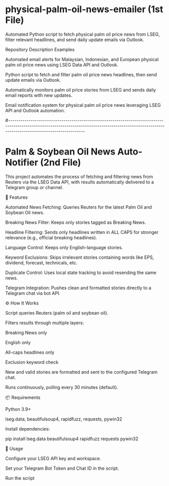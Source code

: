 # physical-palm-oil-news-emailer (1st File)
Automated Python script to fetch physical palm oil price news from LSEG, filter relevant headlines, and send daily update emails via Outlook.

Repository Description Examples

Automated email alerts for Malaysian, Indonesian, and European physical palm oil price news using LSEG Data API and Outlook.

Python script to fetch and filter palm oil price news headlines, then send update emails via Outlook.

Automatically monitors palm oil price stories from LSEG and sends daily email reports with new updates.

Email notification system for physical palm oil price news leveraging LSEG API and Outlook automation.

#-------------------------------------------------------------------------------------------------------------------------------------------------------------------------------------------------

# Palm & Soybean Oil News Auto-Notifier (2nd File)

This project automates the process of fetching and filtering news from Reuters via the LSEG Data API, with results automatically delivered to a Telegram group or channel.

🔎 Features

Automated News Fetching: Queries Reuters for the latest Palm Oil and Soybean Oil news.

Breaking News Filter: Keeps only stories tagged as Breaking News.

Headline Filtering: Sends only headlines written in ALL CAPS for stronger relevance (e.g., official breaking headlines).

Language Control: Keeps only English-language stories.

Keyword Exclusions: Skips irrelevant stories containing words like EPS, dividend, forecast, technicals, etc.

Duplicate Control: Uses local state tracking to avoid resending the same news.

Telegram Integration: Pushes clean and formatted stories directly to a Telegram chat via bot API.

⚙️ How It Works

Script queries Reuters (palm oil and soybean oil).

Filters results through multiple layers:

Breaking News only

English only

All-caps headlines only

Exclusion keyword check

New and valid stories are formatted and sent to the configured Telegram chat.

Runs continuously, polling every 30 minutes (default).

📦 Requirements

Python 3.9+

lseg.data, beautifulsoup4, rapidfuzz, requests, pywin32

Install dependencies:

pip install lseg.data beautifulsoup4 rapidfuzz requests pywin32

🚀 Usage

Configure your LSEG API key and workspace.

Set your Telegram Bot Token and Chat ID in the script.

Run the script

